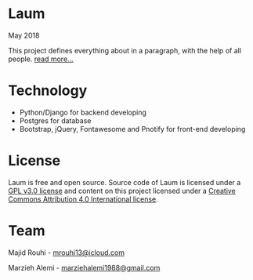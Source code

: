 # Laum
May 2018

This project defines everything about in a paragraph, with the help of all people. [read more...][1]

# Technology
* Python/Django for backend developing
* Postgres for database
* Bootstrap, jQuery, Fontawesome and Pnotify for front-end developing

# License
Laum is free and open source. Source code of Laum is licensed under a [GPL v3.0 license][2] and content on this project licensed under a [Creative Commons Attribution 4.0 International license][3].

# Team
Majid Rouhi - mrouhi13@icloud.com

Marzieh Alemi - marziehalemi1988@gmail.com

[1]: https://www.laum.ir/laum
[2]: https://www.gnu.org/licenses/gpl-3.0.en.html
[3]: https://creativecommons.org/licenses/by/4.0/
